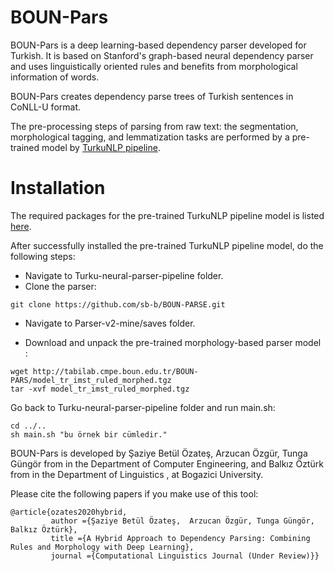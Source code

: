 # BOUN-Pars

BOUN-Pars is a deep learning-based dependency parser developed for Turkish. It is based on Stanford's graph-based neural dependency parser and uses linguistically oriented rules and benefits from morphological information of words.

BOUN-Pars creates dependency parse trees of Turkish sentences in CoNLL-U format.

The pre-processing steps of parsing from raw text: the segmentation, morphological tagging, and lemmatization tasks are performed by a pre-trained model by [TurkuNLP pipeline](https://turkunlp.org/Turku-neural-parser-pipeline/).

# Installation

The required packages for the pre-trained TurkuNLP pipeline model is listed [here](https://turkunlp.org/Turku-neural-parser-pipeline/install.html). 

After successfully installed the pre-trained TurkuNLP pipeline model, do the following steps:

* Navigate to Turku-neural-parser-pipeline folder.
* Clone the parser:
```
git clone https://github.com/sb-b/BOUN-PARSE.git
```

* Navigate to Parser-v2-mine/saves folder.

* Download and unpack the pre-trained morphology-based parser model :
```
wget http://tabilab.cmpe.boun.edu.tr/BOUN-PARS/model_tr_imst_ruled_morphed.tgz
tar -xvf model_tr_imst_ruled_morphed.tgz
```

Go back to Turku-neural-parser-pipeline folder and run main.sh:

```
cd ../..
sh main.sh "bu örnek bir cümledir."
```


 

BOUN-Pars is developed by Şaziye Betül Özateş, Arzucan Özgür, Tunga Güngör from in the Department of Computer Engineering, and Balkız Öztürk from in the Department of Linguistics , at Bogazici University. 

Please cite the following papers if you make use of this tool:

```
@article{ozates2020hybrid,
         author ={Şaziye Betül Özateş,  Arzucan Özgür, Tunga Güngör, Balkız Öztürk},
         title ={A Hybrid Approach to Dependency Parsing: Combining Rules and Morphology with Deep Learning},
         journal ={Computational Linguistics Journal (Under Review)}}
```
